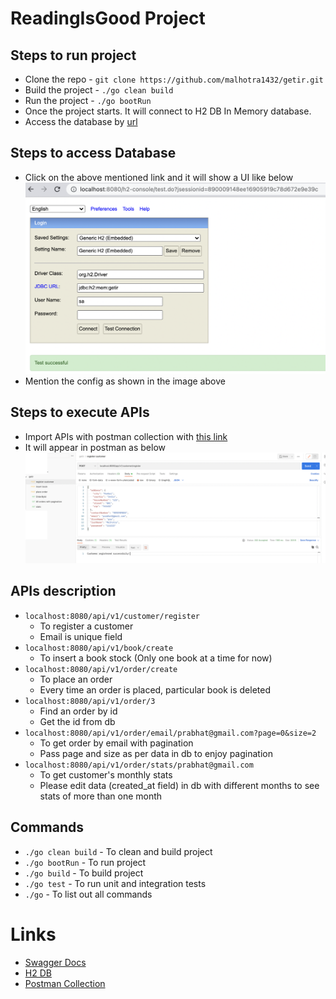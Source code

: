 # ReadingIsGood Project

## Steps to run project
- Clone the repo - `git clone https://github.com/malhotra1432/getir.git`
- Build the project - `./go clean build`
- Run the project - `./go bootRun`
- Once the project starts. It will connect to H2 DB In Memory database.
- Access the database by [url](http://localhost:8080/h2-console)

## Steps to access Database
- Click on the above mentioned link and it will show a UI like below
![db-console](doc/h2-db-console.png "DB Console")
- Mention the config as shown in the image above

## Steps to execute APIs
- Import APIs with postman collection with [this link](getir.postman_collection.json)
- It will appear in postman as below
  ![APIs](doc/apis.png "Postman")

## APIs description
- `localhost:8080/api/v1/customer/register` 
  - To register a customer
  - Email is unique field
- `localhost:8080/api/v1/book/create`
  - To insert a book stock (Only one book at a time for now)
- `localhost:8080/api/v1/order/create`
  - To place an order
  - Every time an order is placed, particular book is deleted
- `localhost:8080/api/v1/order/3`
  - Find an order by id
  - Get the id from db
- `localhost:8080/api/v1/order/email/prabhat@gmail.com?page=0&size=2`
  - To get order by email with pagination
  - Pass page and size as per data in db to enjoy pagination
- `localhost:8080/api/v1/order/stats/prabhat@gmail.com`
  - To get customer's monthly stats
  - Please edit data (created_at field) in db with different months to see stats of more than one month

## Commands
- `./go clean build`   - To clean and build project
- `./go bootRun`       - To run project
- `./go build`         - To build project
- `./go test`          - To run unit and integration tests
- `./go`              - To list out all commands

# Links
- [Swagger Docs](http://localhost:8080/swagger-ui/index.html)
- [H2 DB](http://localhost:8080/h2-console)
- [Postman Collection](getir.postman_collection.json)
